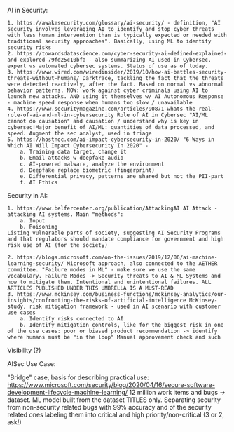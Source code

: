 
AI in Security:

	1. https://awakesecurity.com/glossary/ai-security/ - definition, "AI security involves leveraging AI to identify and stop cyber threats with less human intervention than is typically expected or needed with traditional security approaches". Basically, using ML to identify security risks
	2. https://towardsdatascience.com/cyber-security-ai-defined-explained-and-explored-79fd25c10bfa - also summarizing AI used in Cybersec, expert vs automated cybersec systems. Status of use as of today.
	3. https://www.wired.com/wiredinsider/2019/10/how-ai-battles-security-threats-without-humans/ Darktrace, tackling the fact that the threats were detected reactively, after the fact. Based on normal vs abnormal behavior patterns. NOW: work against cyber criminals using AI to launch new attacks. AND using it themselves w/ AI Autonomous Response - machine speed response when humans too slow / unavailable
	4. https://www.securitymagazine.com/articles/90871-whats-the-real-role-of-ai-and-ml-in-cybersecurity Role of AI in Cybersec "AI/ML cannot do causation" and causation / understand why is key in cybersec!Major benefit of AI/ML: quantities of data processed, and speed. Augment the sec analyst, used in triage
	5. https://hostnoc.com/ai-impact-cybersecurity-in-2020/ "6 Ways in Which AI Will Impact Cybersecurity In 2020" - 
		a. Training data target, change it
		b. Email attacks w deepfake audio
		c. AI-powered malware, analyze the environment
		d. Deepfake replace biometric (fingerprint)
		e. Differential privacy, patterns are shared but not the PII-part
		f. AI Ethics

Security in AI:

	1. https://www.belfercenter.org/publication/AttackingAI AI Attack - attacking AI systems. Main "methods":
		a. Input
		b. Poisoning 
	Listing vulnerable parts of society, suggesting AI Security Programs and that regulators should mandate compliance for government and high risk use of AI (for the society)
	
	2. https://blogs.microsoft.com/on-the-issues/2019/12/06/ai-machine-learning-security/ Microsoft approach, also connected to the AETHER committee. "Failure modes in ML" - make sure we use the same vocabulary. Failure Modes -> Security threats to AI & ML Systems and how to mitigate them. Intentional and unintentional failures. ALL ARTICLES PUBLISHED UNDER THIS UMBRELLA IS A MUST-READ
	3. https://www.mckinsey.com/business-functions/mckinsey-analytics/our-insights/confronting-the-risks-of-artificial-intelligence McKinsey-study, risk mitigation framework - used in AI scenario with customer use cases
		a. Identify risks connected to AI
		b. Identify mitigation controls, like for the biggest risk in one of the use cases: poor or biased product recommendation -> identify where humans must be "in the loop" Manual approvement check and such
Visibility (?)


AISec Use Case:

"Bridge" case, basis for describing practical use:  https://www.microsoft.com/security/blog/2020/04/16/secure-software-development-lifecycle-machine-learning/ 
12 million work items and bugs -> dataset. ML model built from the dataset TITLES only. Separating security from non-security related bugs with 99% accuracy and of the security related ones labeling them into critical and high priority/non-critical (3 or 2, ask!)

